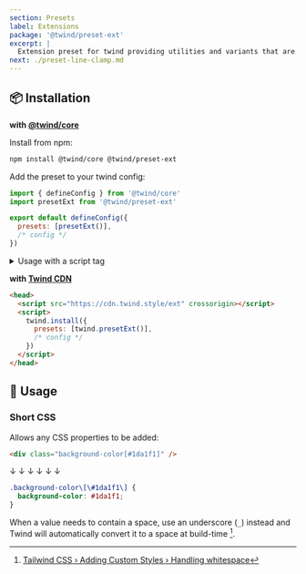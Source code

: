 ```yaml
---
section: Presets
label: Extensions
package: '@twind/preset-ext'
excerpt: |
  Extension preset for twind providing utilities and variants that are not _yet_ part of [@twind/preset-tailwind](./preset-tailwind) eg Tailwind CSS.
next: ./preset-line-clamp.md
---
```


## 📦 Installation

**with [@twind/core](./installation#local--bundler)**

Install from npm:

```sh
npm install @twind/core @twind/preset-ext
```

Add the preset to your twind config:

```js title="twind.config.js"
import { defineConfig } from '@twind/core'
import presetExt from '@twind/preset-ext'

export default defineConfig({
  presets: [presetExt()],
  /* config */
})
```

<details><summary>Usage with a script tag</summary>

```html
<head>
  <script
    src="https://cdn.jsdelivr.net/combine/npm/@twind/core@1,npm/@twind/preset-ext@1"
    crossorigin
  ></script>
  <script>
    twind.install({
      presets: [twind.presetExt()],
      /* config */
    })
  </script>
</head>
```

</details>

**with [Twind CDN](./installation#twind-cdn)**

```html
<head>
  <script src="https://cdn.twind.style/ext" crossorigin></script>
  <script>
    twind.install({
      presets: [twind.presetExt()],
      /* config */
    })
  </script>
</head>
```

## 🙇 Usage

### Short CSS

Allows any CSS properties to be added:

```html
<div class="background-color[#1da1f1]" />
```

↓ ↓ ↓ ↓ ↓ ↓

```css
.background-color\[\#1da1f1\] {
  background-color: #1da1f1;
}
```

When a value needs to contain a space, use an underscore (`_`) instead and Twind will automatically convert it to a space at build-time [^1].

[^1]: [Tailwind CSS › Adding Custom Styles › Handling whitespace](https://tailwindcss.com/docs/adding-custom-styles#handling-whitespace)
